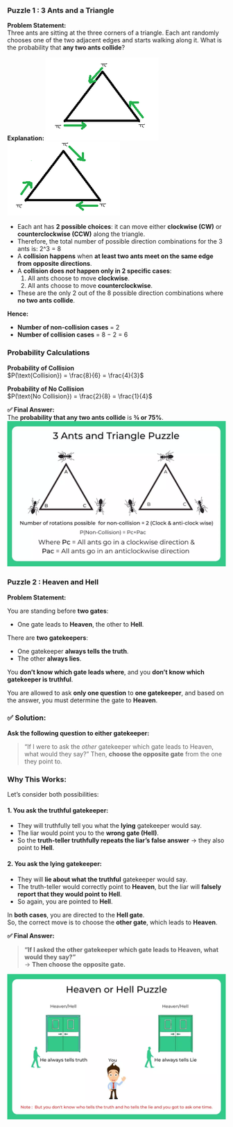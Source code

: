 ### Puzzle 1 : 3 Ants and a Triangle

**Problem Statement:**  
Three ants are sitting at the three corners of a triangle. Each ant randomly chooses one of the two adjacent edges and starts walking along it. What is the probability that **any two ants collide**?

**Explanation:**
![](../pics/Pasted%20image%2020250616125209.png)
![](../pics/Pasted%20image%2020250616125222.png)
- Each ant has **2 possible choices**: it can move either **clockwise (CW)** or **counterclockwise (CCW)** along the triangle.    
- Therefore, the total number of possible direction combinations for the 3 ants is:
    2^3 = 8
- A **collision happens** when **at least two ants meet on the same edge from opposite directions**.
- A **collision does _not_ happen only in 2 specific cases**:
    1. All ants choose to move **clockwise**.
    2. All ants choose to move **counterclockwise**.
- These are the only 2 out of the 8 possible direction combinations where **no two ants collide**.

**Hence:**
- **Number of non-collision cases** = 2
- **Number of collision cases** = 8 − 2 = 6

### Probability Calculations

**Probability of Collision**  
$P(\text{Collision}) = \frac{8}{6} = \frac{4}{3}$

**Probability of No Collision**  
$P(\text{No Collision}) = \frac{2}{8} = \frac{1}{4}$

**✅ Final Answer:**  
The **probability that any two ants collide** is **¾ or 75%**.
![](../pics/Pasted%20image%2020250616125947.png)

### Puzzle 2 : Heaven and Hell

**Problem Statement:**

You are standing before **two gates**:
- One gate leads to **Heaven**, the other to **Hell**.
    
There are **two gatekeepers**:
- One gatekeeper **always tells the truth**.
- The other **always lies**.
    
You **don’t know which gate leads where**, and you **don’t know which gatekeeper is truthful**.

You are allowed to ask **only one question** to **one gatekeeper**, and based on the answer, you must determine the gate to **Heaven**.
### ✅ Solution:

**Ask the following question to either gatekeeper:**
> “If I were to ask the _other_ gatekeeper which gate leads to Heaven, what would they say?”
Then, **choose the opposite gate** from the one they point to.
### Why This Works:
Let’s consider both possibilities:
#### 1. You ask the **truthful** gatekeeper:
- They will truthfully tell you what the **lying** gatekeeper would say.
- The liar would point you to the **wrong gate (Hell)**.
- So the **truth-teller truthfully repeats the liar’s false answer** → they also point to **Hell**.
#### 2. You ask the **lying** gatekeeper:
- They will **lie about what the truthful** gatekeeper would say.
- The truth-teller would correctly point to **Heaven**, but the liar will **falsely report that they would point to Hell**.
- So again, you are pointed to **Hell**.

In **both cases**, you are directed to the **Hell gate**.  
So, the correct move is to choose the **other gate**, which leads to **Heaven**.

**✅ Final Answer:**
> **“If I asked the other gatekeeper which gate leads to Heaven, what would they say?”**  
> → **Then choose the opposite gate.**

![](../pics/Pasted%20image%2020250616125854.png)

